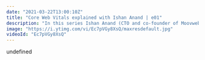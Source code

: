 ```yaml
---
date: "2021-03-22T13:00:10Z"
title: "Core Web Vitals explained with Ishan Anand | e01"
description: "In this series Ishan Anand (CTO and co-founder of Moovweb) and I explain Core Web Vitals. In this installment we discuss the basics and we figure out that Lighthouse definitely is not the right tool to do performance tests for websites.\n\nFollow me here:\nhttps://timbenniks.dev\nhttps://twitter.com/timbenniks\nhttps://github.com/timbenniks\n\nFollow Ishan here:\nhttps://moovweb.com\nhttps://corewebvitals.email\nhttps://twitter.com/ianand\nhttps://www.linkedin.com/in/ishananand/"
image: "https://i.ytimg.com/vi/Ec7pVGy8XsQ/maxresdefault.jpg"
videoId: "Ec7pVGy8XsQ"
---
```


undefined